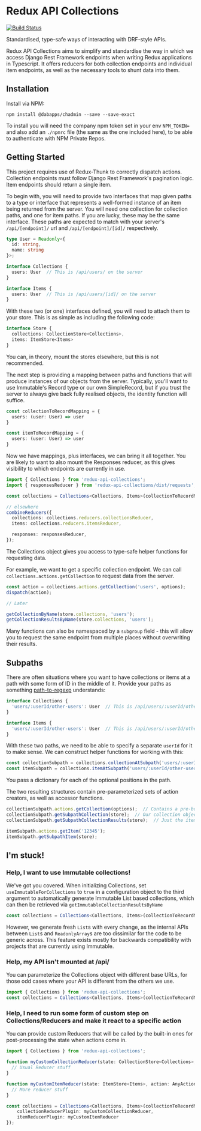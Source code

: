# Redux API Collections
[![Build Status](https://travis-ci.com/dabapps/redux-api-collections.svg?token=Vjwq9pDHXxGNhnyuktQ5&branch=master)](https://travis-ci.com/dabapps/redux-api-collections)

Standardised, type-safe ways of interacting with DRF-style APIs.

Redux API Collections aims to simplify and standardise the way in which we access Django Rest Framework endpoints when writing Redux applications in Typescript. It offers reducers for both collection endpoints and individual item endpoints, as well as the necessary tools to shunt data into them.

## Installation
Install via NPM:

```
npm install @dabapps/chadmin --save --save-exact
```

To install you will need the company npm token set in your env `NPM_TOKEN=` and also add an `./npmrc` file (the same as the one included here), to be able to authenticate with NPM Private Repos.

## Getting Started
This project requires use of Redux-Thunk to correctly dispatch actions.  Collection endpoints must follow Django Rest Framework's pagination logic.  Item endpoints should return a single item.

To begin with, you will need to provide two interfaces that map given paths to a type or interface that represents a well-formed instance of an item being returned from the server.  You will need one collection for collection paths, and one for item paths. If you are lucky, these may be the same interface.  These paths are expected to match with your server's `/api/[endpoint]/` url and `/api/[endpoint]/[id]/` respectively.

```typescript
type User = Readonly<{
  id: string,
  name: string
}>;

interface Collections {
  users: User  // This is /api/users/ on the server
}

interface Items {
  users: User  // This is /api/users/[id]/ on the server
}
```

With these two (or one) interfaces defined, you will need to attach them to your store. This is as simple as including the following code:

```typescript
interface Store {
  collections: CollectionStore<Collections>,
  items: ItemStore<Items>
}
```
You can, in theory, mount the stores elsewhere, but this is not recommended.

The next step is providing a mapping between paths and functions that will produce instances of our objects from the server. Typically, you'll want to use Immutable's Record type or our own SimpleRecord, but if you trust the server to always give back fully realised objects, the identity function will suffice.

```typescript
const collectionToRecordMapping = {
  users: (user: User) => user
}

const itemToRecordMapping = {
  users: (user: User) => user
}
```

Now we have mappings, plus interfaces, we can bring it all together.  You are likely to want to also mount the Responses reducer, as this gives visibility to which endpoints are currently in use.

```typescript
import { Collections } from 'redux-api-collections';
import { responsesReducer } from 'redux-api-collections/dist/requests';

const collections = Collections<Collections, Items>(collectionToRecordMapping, itemToRecordMapping);

// elsewhere
combineReducers({
  collections: collections.reducers.collectionsReducer,
  items: collections.reducers.itemsReducer,

  responses: responsesReducer,
});
```

The Collections object gives you access to type-safe helper functions for requesting data.

For example, we want to get a specific collection endpoint. We can call `collections.actions.getCollection` to request data from the server.

```typescript
const action = collections.actions.getCollection('users', options);
dispatch(action);

// Later

getCollectionByName(store.collections, 'users');
getCollectionResultsByName(store.collections, 'users');
```

Many functions can also be namespaced by a `subgroup` field - this will allow you to request the same endpoint from multiple places without overwriting their results.

## Subpaths

There are often situations where you want to have collections or items at a path with some form of ID in the middle of it. Provide your paths as something [path-to-regexp](https://github.com/pillarjs/path-to-regexp) understands:

```typescript
interface Collections {
  'users/:userId/other-users': User  // This is /api/users/:userId/other_users/ on the server
}

interface Items {
  'users/:userId/other-users': User  // This is /api/users/:userId/other_users/[id]/ on the server
}
```

With these two paths, we need to be able to specify a separate `userId` for it to make sense. We can construct helper functions for working with this:

```typescript
const collectionSubpath = collections.collectionAtSubpath('users/:userId/other-users', {userId: '12345'});
const itemSubpath = collections.itemAtSubpath('users/:userId/other-users', {userId: '23456'});
```

You pass a dictionary for each of the optional positions in the path.

The two resulting structures contain pre-parameterized sets of action creators, as well as accessor functions.

```typescript
collectionSubpath.actions.getCollection(options);  // Contains a pre-bound action for each of the normal collection actions
collectionSubpath.getSubpathCollection(store);  // Our collection object
collectionSubpath.getSubpathCollectionResults(store);  // Just the items

itemSubpath.actions.getItem('12345');
itemSubpath.getSubpathItem(store);
```

## I'm stuck!

### Help, I want to use Immutable collections!

We've got you covered.  When initializing Collections, set `useImmutableForCollections` to `true` in a configuration object to the third argument to automatically generate Immutable List based collections, which can then be retrieved via `getImmutableCollectionResultsByName`

```typescript
const collections = Collections<Collections, Items>(collectionToRecordMapping, itemToRecordMapping, { useImmutableForCollections: true });
```

However, we generate fresh `List`s with every change, as the internal APIs between `List`s and `ReadonlyArray`s are too dissimilar for the code to be generic across.  This feature exists mostly for backwards compatibility with projects that are currently using Immutable.

### Help, my API isn't mounted at /api/

You can parameterize the Collections object with different base URLs, for those odd cases where your API is different from the others we use.


```typescript
import { Collections } from 'redux-api-collections';
const collections = Collections<Collections, Items>(collectionToRecordMapping, itemToRecordMapping, { baseUrl: '/another-base-url/' });
```


### Help, I need to run some form of custom step on Collections/Reducers and make it react to a specific action

You can provide custom Reducers that will be called by the built-in ones for post-processing the state when actions come in.

```typescript
import { Collections } from 'redux-api-collections';

function myCustomCollectionReducer(state: CollectionStore<Collections>, action: AnyAction): CollectionStore<Collections> {
  // Usual Reducer stuff
}

function myCustomItemReducer(state: ItemStore<Items>, action: AnyAction): ItemStore<Items> {
  // More reducer stuff
}

const collections = Collections<Collections, Items>(collectionToRecordMapping, itemToRecordMapping, {
    collectionReducerPlugin: myCustomCollectionReducer,
    itemReducerPlugin: myCustomItemReducer
});
```
